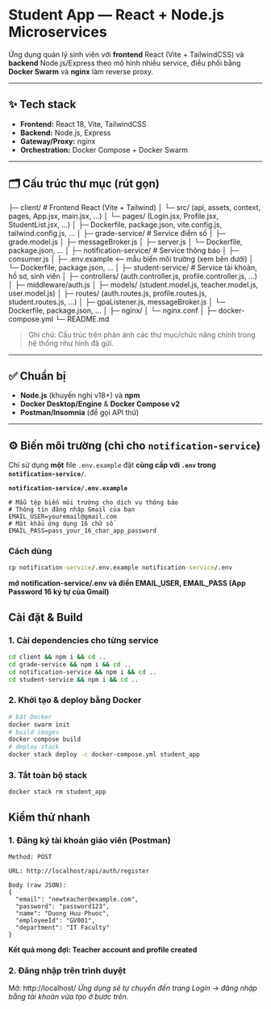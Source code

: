 # Student App — React + Node.js Microservices

Ứng dụng quản lý sinh viên với **frontend** React (Vite + TailwindCSS) và **backend** Node.js/Express theo mô hình nhiều service, điều phối bằng **Docker Swarm** và **nginx** làm reverse proxy.

---

## ✨ Tech stack

- **Frontend:** React 18, Vite, TailwindCSS  
- **Backend:** Node.js, Express  
- **Gateway/Proxy:** nginx  
- **Orchestration:** Docker Compose + Docker Swarm

---

## 🗂️ Cấu trúc thư mục (rút gọn)
├─ client/ # Frontend React (Vite + Tailwind)
│ └─ src/ (api, assets, context, pages, App.jsx, main.jsx, ...)
│ └─ pages/ (Login.jsx, Profile.jsx, StudentList.jsx, ...)
│ ├─ Dockerfile, package.json, vite.config.js, tailwind.config.js, ...
│
├─ grade-service/ # Service điểm số
│ ├─ grade.model.js
│ ├─ messageBroker.js
│ ├─ server.js
│ └─ Dockerfile, package.json, ...
│
├─ notification-service/ # Service thông báo
│ ├─ consumer.js
│ ├─ .env.example <-- mẫu biến môi trường (xem bên dưới)
│ └─ Dockerfile, package.json, ...
│
├─ student-service/ # Service tài khoản, hồ sơ, sinh viên
│ ├─ controllers/ (auth.controller.js, profile.controller.js, ...)
│ ├─ middleware/auth.js
│ ├─ models/ (student.model.js, teacher.model.js, user.model.js)
│ ├─ routes/ (auth.routes.js, profile.routes.js, student.routes.js, ...)
│ ├─ gpaListener.js, messageBroker.js
│ └─ Dockerfile, package.json, ...
│
├─ nginx/
│ └─ nginx.conf
│
├─ docker-compose.yml
└─ README.md

> Ghi chú: Cấu trúc trên phản ánh các thư mục/chức năng chính trong hệ thống như hình đã gửi.

---

## ✅ Chuẩn bị

- **Node.js** (khuyến nghị v18+) và **npm**
- **Docker Desktop/Engine** & **Docker Compose v2**
- **Postman/Insomnia** (để gọi API thử)

---

## ⚙️ Biến môi trường (chỉ cho `notification-service`)

Chỉ sử dụng **một** file `.env.example` đặt **cùng cấp với `.env` trong `notification-service/`**.

**`notification-service/.env.example`**
```env
# Mẫu tệp biến môi trường cho dịch vụ thông báo
# Thông tin đăng nhập Gmail của bạn
EMAIL_USER=youremail@gmail.com
# Mật khẩu ứng dụng 16 chữ số
EMAIL_PASS=pass_your_16_char_app_password
```
### Cách dùng
```cmd
cp notification-service/.env.example notification-service/.env
```
**mở notification-service/.env và điền EMAIL_USER, EMAIL_PASS (App Password 16 ký tự của Gmail)**

## Cài đặt & Build
### 1. Cài dependencies cho từng service
```bash
cd client && npm i && cd ..
cd grade-service && npm i && cd ..
cd notification-service && npm i && cd ..
cd student-service && npm i && cd ..
```
### 2. Khởi tạo & deploy bằng Docker
```bash
# bật Docker
docker swarm init
# build images
docker compose build
# deploy stack
docker stack deploy -c docker-compose.yml student_app
```
### 3. Tắt toàn bộ stack
```bash
docker stack rm student_app
```

## Kiểm thử nhanh
### 1. Đăng ký tài khoản giáo viên (Postman)
``` POSTMAN
Method: POST

URL: http://localhost/api/auth/register

Body (raw JSON):
{
  "email": "newteacher@example.com",
  "password": "password123",
  "name": "Duong Huu Phuoc",
  "employeeId": "GV001",
  "department": "IT Faculty"
}
```
**Kết quả mong đợi: Teacher account and profile created**

### 2. Đăng nhập trên trình duyệt
Mở: http://localhost/
*Ứng dụng sẽ tự chuyển đến trang Login → đăng nhập bằng tài khoản vừa tạo ở bước trên.*
